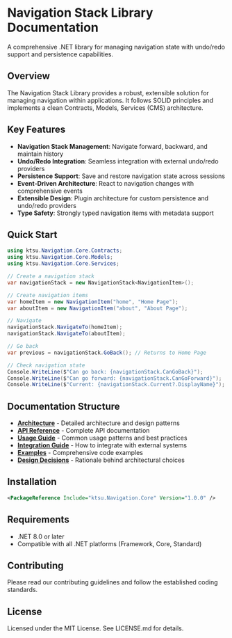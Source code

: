 # Navigation Stack Library Documentation

A comprehensive .NET library for managing navigation state with undo/redo support and persistence capabilities.

## Overview

The Navigation Stack Library provides a robust, extensible solution for managing navigation within applications. It follows SOLID principles and implements a clean Contracts, Models, Services (CMS) architecture.

## Key Features

-   **Navigation Stack Management**: Navigate forward, backward, and maintain history
-   **Undo/Redo Integration**: Seamless integration with external undo/redo providers
-   **Persistence Support**: Save and restore navigation state across sessions
-   **Event-Driven Architecture**: React to navigation changes with comprehensive events
-   **Extensible Design**: Plugin architecture for custom persistence and undo/redo providers
-   **Type Safety**: Strongly typed navigation items with metadata support

## Quick Start

```csharp
using ktsu.Navigation.Core.Contracts;
using ktsu.Navigation.Core.Models;
using ktsu.Navigation.Core.Services;

// Create a navigation stack
var navigationStack = new NavigationStack<NavigationItem>();

// Create navigation items
var homeItem = new NavigationItem("home", "Home Page");
var aboutItem = new NavigationItem("about", "About Page");

// Navigate
navigationStack.NavigateTo(homeItem);
navigationStack.NavigateTo(aboutItem);

// Go back
var previous = navigationStack.GoBack(); // Returns to Home Page

// Check navigation state
Console.WriteLine($"Can go back: {navigationStack.CanGoBack}");
Console.WriteLine($"Can go forward: {navigationStack.CanGoForward}");
Console.WriteLine($"Current: {navigationStack.Current?.DisplayName}");
```

## Documentation Structure

-   **[Architecture](Architecture.md)** - Detailed architecture and design patterns
-   **[API Reference](API.md)** - Complete API documentation
-   **[Usage Guide](Usage.md)** - Common usage patterns and best practices
-   **[Integration Guide](Integration.md)** - How to integrate with external systems
-   **[Examples](Examples.md)** - Comprehensive code examples
-   **[Design Decisions](Design-Decisions.md)** - Rationale behind architectural choices

## Installation

```xml
<PackageReference Include="ktsu.Navigation.Core" Version="1.0.0" />
```

## Requirements

-   .NET 8.0 or later
-   Compatible with all .NET platforms (Framework, Core, Standard)

## Contributing

Please read our contributing guidelines and follow the established coding standards.

## License

Licensed under the MIT License. See LICENSE.md for details.
